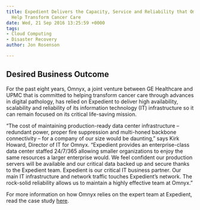 ```yaml
---
title: Expedient Delivers the Capacity, Service and Reliability that Omnyx Needs to
  Help Transform Cancer Care
date: Wed, 21 Sep 2016 13:25:59 +0000
tags:
- Cloud Computing
- Disaster Recovery
author: Jon Rosenson

---
```

## Desired Business Outcome

For the past eight years, Omnyx, a joint venture between GE Healthcare and UPMC that is committed to helping transform cancer care through advances in digital pathology, has relied on Expedient to deliver high availability, scalability and reliability of its information technology (IT) infrastructure so it can remain focused on its critical life-saving mission. 

“The cost of maintaining production-ready data center infrastructure – redundant power, proper fire suppression and multi-honed backbone connectivity – for a company of our size would be daunting,” says Kirk Howard, Director of IT for Omnyx. “Expedient provides an enterprise-class data center staffed 24/7/365 allowing smaller organizations to enjoy the same resources a larger enterprise would. We feel confident our production servers will be available and our critical data backed up and secure thanks to the Expedient team. Expedient is our critical IT business partner. Our main IT infrastructure and network traffic touches Expedient’s network. The rock-solid reliability allows us to maintain a highly effective team at Omnyx.” 

For more information on how Omnyx relies on the expert team at Expedient, read the case study [here](http://go.expedient.com/OmnyxCS).